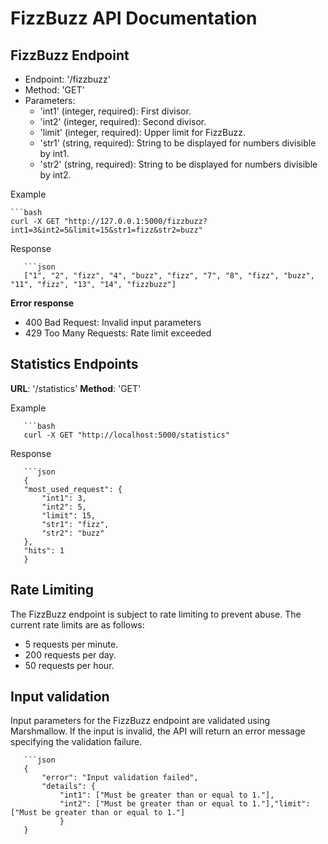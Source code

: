 # FizzBuzz API Documentation

## **FizzBuzz Endpoint**

* Endpoint: '/fizzbuzz'
* Method: 'GET'
* Parameters:
    * 'int1' (integer, required): First divisor.
    * 'int2' (integer, required): Second divisor.
    * 'limit' (integer, required): Upper limit for FizzBuzz.
    * 'str1' (string, required): String to be displayed for numbers divisible by int1.
    * 'str2' (string, required): String to be displayed for numbers divisible by int2.

Example

    ```bash
    curl -X GET "http://127.0.0.1:5000/fizzbuzz?int1=3&int2=5&limit=15&str1=fizz&str2=buzz"

Response

       ```json
       ["1", "2", "fizz", "4", "buzz", "fizz", "7", "8", "fizz", "buzz", "11", "fizz", "13", "14", "fizzbuzz"]

**Error response**

* 400 Bad Request: Invalid input parameters
* 429 Too Many Requests: Rate limit exceeded


## **Statistics Endpoints**

**URL**: '/statistics'
**Method**: 'GET'

Example

       ```bash
       curl -X GET "http://localhost:5000/statistics"

Response

       ```json
       {
       "most_used_request": {
           "int1": 3,
           "int2": 5,
           "limit": 15,
           "str1": "fizz",
           "str2": "buzz"
       },
       "hits": 1
       }

## Rate Limiting

The FizzBuzz endpoint is subject to rate limiting to prevent abuse. The current rate limits are as follows:

* 5 requests per minute.
* 200 requests per day.
* 50 requests per hour.

## Input validation
Input parameters for the FizzBuzz endpoint are validated using Marshmallow. If the input is invalid, the API will return an error message specifying the validation failure.

       ```json
       {
           "error": "Input validation failed",
           "details": {
               "int1": ["Must be greater than or equal to 1."],
               "int2": ["Must be greater than or equal to 1."],"limit": ["Must be greater than or equal to 1."]
               }
       }
